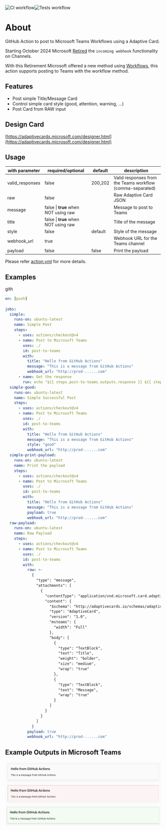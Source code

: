 ![CI workflow](https://github.com/mikeysoft/post-to-teams-workflows/actions/workflows/continuous-integration.yml/badge.svg)![Tests workflow](https://github.com/mikeysoft/post-to-teams-workflows/actions/workflows/test-action.yml/badge.svg)

# About

GitHub Action to post to Microsoft Teams Workflows using a Adaptive Card.

Starting October 2024 Microsoft [Retired](https://devblogs.microsoft.com/microsoft365dev/retirement-of-office-365-connectors-within-microsoft-teams/) the `incoming webhook` functionality on Channels.

With this Retirement Microsoft offered a new method using [Workflows](https://prod.support.services.microsoft.com/en-us/office/create-incoming-webhooks-with-workflows-for-microsoft-teams-8ae491c7-0394-4861-ba59-055e33f75498), this action supports posting to Teams with the workflow method.

## Features

- Post simple Title/Message Card
- Control simple card style (good, attention, warning, ...)
- Post Card from RAW input

## Design Card

[https://adaptivecards.microsoft.com/designer.html](https://adaptivecards.microsoft.com/designer.html)

## Usage

| with parameter  | required/optional                    | default | description                                               |
| --------------- | ------------------------------------ | ------- | --------------------------------------------------------- |
| valid_responses | false                                | 200,202 | Valid responses from the Teams workflow (comma-separated) |
| raw             | false                                |         | Raw Adaptive Card JSON                                    |
| message         | false \| **true** when NOT using raw |         | Message to post to Teams                                  |
| title           | false \| **true** when NOT using raw |         | Title of the message                                      |
| style           | false                                | default | Style of the message                                      |
| webhook_url     | true                                 |         | Webhook URL for the Teams channel                         |
| payload         | false                                | false   | Print the payload                                         |

Please refer [action.yml](./action.yml) for more details.

## Examples

gith

```yml
on: [push]

jobs:
  simple:
    runs-on: ubuntu-latest
    name: Simple Post
    steps:
      - uses: actions/checkout@v4
      - name: Post to Microsoft Teams
        uses: ./
        id: post-to-teams
        with:
          title: "Hello from GitHub Actions"
          message: "This is a message from GitHub Actions"
          webhook_url: "http://prod-......com"
      - name: Get the response
        run: echo "${{ steps.post-to-teams.outputs.response }} ${{ steps.post-to-teams.outputs.message }}"
  simple-good:
    runs-on: ubuntu-latest
    name: Simple Successful Post
    steps:
      - uses: actions/checkout@v4
      - name: Post to Microsoft Teams
        uses: ./
        id: post-to-teams
        with:
          title: "Hello from GitHub Actions"
          message: "This is a message from GitHub Actions"
          style: "good"
          webhook_url: "http://prod-......com"
  simple-print-payload:
    runs-on: ubuntu-latest
    name: Print the payload
    steps:
      - uses: actions/checkout@v4
      - name: Post to Microsoft Teams
        uses: ./
        id: post-to-teams
        with:
          title: "Hello from GitHub Actions"
          message: "This is a message from GitHub Actions"
          payload: true
          webhook_url: "http://prod-......com"
  raw-payload:
    runs-on: ubuntu-latest
    name: Raw Payload
    steps:
      - uses: actions/checkout@v4
      - name: Post to Microsoft Teams
        uses: ./
        id: post-to-teams
        with:
          raw: >-
            {
              "type": "message",
              "attachments": [
                {
                  "contentType": "application/vnd.microsoft.card.adaptive",
                  "content": {
                    "$schema": "http://adaptivecards.io/schemas/adaptive-card.json",
                    "type": "AdaptiveCard",
                    "version": "1.0",
                    "msteams": {
                      "width": "Full"
                    },
                    "body": [
                      {
                        "type": "TextBlock",
                        "text": "Title",
                        "weight": "bolder",
                        "size": "medium",
                        "wrap": "true"
                      },
                      {
                        "type": "TextBlock",
                        "text": "Message",
                        "wrap": "true"
                      }
                    ]
                  }
                }
              ]
            }
          payload: true
          webhook_url: "http://prod-......com"
```

## Example Outputs in Microsoft Teams

![Default Style](./images/examples/default.png)
![Attention Style](./images/examples/attention.png)
![Good Style](./images/examples/good.png)
